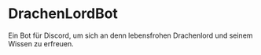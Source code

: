 # DrachenLordBot
Ein Bot für Discord, um sich an denn lebensfrohen Drachenlord und seinem Wissen zu erfreuen.
